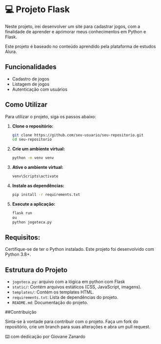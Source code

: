 # 💻 Projeto Flask

Neste projeto, irei desenvolver um site para cadastrar jogos, com a finalidade de aprender e aprimorar meus conhecimentos em Python e Flask.

Este projeto é baseado no conteúdo aprendido pela plataforma de estudos Alura.

## Funcionalidades
- Cadastro de jogos
- Listagem de jogos
- Autenticação com usuários

## Como Utilizar

Para utilizar o projeto, siga os passos abaixo:

1. **Clone o repositório:**

   ```bash
   git clone https://github.com/seu-usuario/seu-repositorio.git
   cd seu-repositorio

2. **Crie um ambiente virtual:**

   ```bash
   python -m venv venv
   
3. **Ative o ambiente virtual:**

   ```bash
   venv\Scripts\activate
4. **Instale as dependências:**

   ```bash
   pip install -r requirements.txt
5. **Execute a aplicação:**

   ```bash
   flask run
   ou
   python jogoteca.py

## Requisitos:
Certifique-se de ter o Python instalado. Este projeto foi desenvolvido com Python 3.8+.

## Estrutura do Projeto

- `jogoteca.py`: arquivo com a lógica em python com Flask
- `static/`: Contém arquivos estáticos (CSS, JavaScript, imagens).
- `templates/`: Contém os templates HTML.
- `requirements.txt`: Lista de dependências do projeto.
- `README.md`: Documentação do projeto.

##Contribuição

Sinta-se à vontade para contribuir com o projeto. Faça um fork do repositório, crie um branch para suas alterações e abra um pull request.

⌨️ com dedicação por Giovane Zanardo

